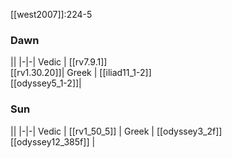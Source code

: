 [[west2007]]:224-5
### Dawn
||
|-|-|
Vedic | [[rv7.9.1]]<br>[[rv1.30.20]]|
Greek | [[iliad11_1-2]]<br>[[odyssey5_1-2]]|
### Sun
||
|-|-|
Vedic | [[rv1_50_5]] |
Greek | [[odyssey3_2f]]<br>[[odyssey12_385f]] |